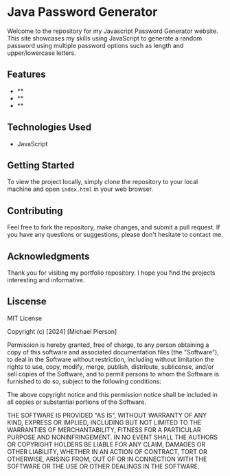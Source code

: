 # Java Password Generator

Welcome to the repository for my Javascript Password Generator website. This site showcases my skills using JavaScript to generate a random password using multiple password options such as length and upper/lowercase letters.

## Features

- **
- **
- **

## Technologies Used

- JavaScript
  
## Getting Started

To view the project locally, simply clone the repository to your local machine and open `index.html` in your web browser.


## Contributing

Feel free to fork the repository, make changes, and submit a pull request. If you have any questions or suggestions, please don't hesitate to contact me.

## Acknowledgments



Thank you for visiting my portfolio repository. I hope you find the projects interesting and informative.



## Liscense
MIT License 

Copyright (c) [2024] [Michael Pierson]

Permission is hereby granted, free of charge, to any person obtaining a copy
of this software and associated documentation files (the "Software"), to deal
in the Software without restriction, including without limitation the rights
to use, copy, modify, merge, publish, distribute, sublicense, and/or sell
copies of the Software, and to permit persons to whom the Software is
furnished to do so, subject to the following conditions:

The above copyright notice and this permission notice shall be included in all
copies or substantial portions of the Software.

THE SOFTWARE IS PROVIDED "AS IS", WITHOUT WARRANTY OF ANY KIND, EXPRESS OR
IMPLIED, INCLUDING BUT NOT LIMITED TO THE WARRANTIES OF MERCHANTABILITY,
FITNESS FOR A PARTICULAR PURPOSE AND NONINFRINGEMENT. IN NO EVENT SHALL THE
AUTHORS OR COPYRIGHT HOLDERS BE LIABLE FOR ANY CLAIM, DAMAGES OR OTHER
LIABILITY, WHETHER IN AN ACTION OF CONTRACT, TORT OR OTHERWISE, ARISING FROM,
OUT OF OR IN CONNECTION WITH THE SOFTWARE OR THE USE OR OTHER DEALINGS IN THE
SOFTWARE.
